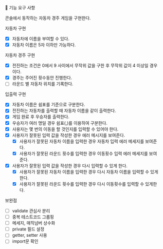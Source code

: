 🎯 기능 요구 사항

콘솔에서 동작하는 자동차 경주 게임을 구현한다.

자동차 구현

- [x] 자동차에 이름을 부여할 수 있다.
- [x] 자동차 이름은 5자 이하만 가능하다.

자동차 경주 구현

- [x] 전진하는 조건은 0에서 9 사이에서 무작위 값을 구한 후 무작위 값이 4 이상일 경우이다.
- [x] 경주는 주어진 횟수동안 진행한다.
- [ ] 라운드 별 자동차 위치를 기록한다.

입출력 구현

- [x] 자동차 이름은 쉼표를 기준으로 구분한다.
- [x] 전진하는 자동차를 출력할 때 자동차 이름을 같이 출력한다.
- [x] 게임 완료 후 우승자를 출력한다.
- [x] 우승자가 여러 명일 경우 쉼표(,)를 이용하여 구분한다.
- [x] 사용자는 몇 번의 이동을 할 것인지를 입력할 수 있어야 한다.
- [x] 사용자가 잘못된 입력 값을 작성한 경우 에러 메시지를 보여준다.
  - [x] 사용자가 잘못된 자동차 이름을 입력한 경우 자동차 입력 에러 메세지를 보여준다.
  - [x] 사용자가 잘못된 라운드 횟수를 입력한 경우 이동횟수 입력 에러 메세지를 보여준다.
- [x] 사용자가 잘못된 입력 값을 작성한 경우 다시 입력할 수 있게 한다.
  - [x] 사용자가 잘못된 자동차 이름을 입력한 경우 다시 자동차 이름을 입력할 수 있게한다.
  - [x] 사용자가 잘못된 라운드 횟수를 입력한 경우 다시 이동횟수를 입력할 수 있게한다.

보완점

- [ ] validate 관심사 분리
- [ ] 중복 테스트코드 그룹핑
- [ ] 메세지, 매직넘버 상수화
- [ ] private 필드 설정
- [ ] getter, setter 사용
- [ ] import문 확인
